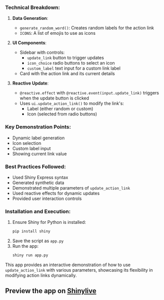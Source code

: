 ### Technical Breakdown:

1. **Data Generation**:
   - `generate_random_word()`: Creates random labels for the action link
   - `ICONS`: A list of emojis to use as icons

2. **UI Components**:
   - Sidebar with controls:
     - `update_link` button to trigger updates
     - `icon_choice` radio buttons to select an icon
     - `custom_label` text input for a custom link label
   - Card with the action link and its current details

3. **Reactive Update**:
   - `@reactive.effect` with `@reactive.event(input.update_link)` triggers when the update button is clicked
   - Uses `ui.update_action_link()` to modify the link's:
     - Label (either random or custom)
     - Icon (selected from radio buttons)

### Key Demonstration Points:

- Dynamic label generation
- Icon selection
- Custom label input
- Showing current link value

### Best Practices Followed:
- Used Shiny Express syntax
- Generated synthetic data
- Demonstrated multiple parameters of `update_action_link`
- Used reactive effects for dynamic updates
- Provided user interaction controls

### Installation and Execution:
1. Ensure Shiny for Python is installed:
   ```bash
   pip install shiny
   ```
2. Save the script as `app.py`
3. Run the app:
   ```bash
   shiny run app.py
   ```

This app provides an interactive demonstration of how to use `update_action_link` with various parameters, showcasing its flexibility in modifying action links dynamically.
## Preview the app on [Shinylive](https://shinylive.io/py/app/#h=0&code=NobwRAdghgtgpmAXAAjFADugdOgnmAGlQGMB7CAFzkqVQDMAnUmZAZwAsBLCXZTmdKQYVkDOFGIVOANzhExEACZwGAHQiNmbLjyxwAHujGtWfAUJHd0AVwpFrndeoDEyAMq5K7OFOLJFUBRQyADm1CqBnOTq-ILColBKzDHm8awUDNwhThCuAOLhDIFwCUksAO5CiqZ0QsgANtwA1g1QAEZw9azqynShhcUA+kVlg5UMigAU9dQhFOwAvACsAJSI6siboj7WDBDIAOQHWABWpNyTI4rMWMTs58Rwk+mZECFYUKzEnJyD9aTlFTET5wFbIWoMZCDPj7EZhaazeYrFY5fIDKila4sThkCDdCAASQAwgB5ABybmQC2QwA2W1UYFU1kUAA4AMyKJnKFkABgZRAZXPZxC5dAAjHR+chBczhaKWQBOKUy1kcrmKABMS2VjNlbJFzLoPJZyv29N1qoNijoABY+YRpRa5YaxXAdUK1cy4G0Ne69Va6G0TQ6Vc7rUttYyIABdHIOHBQMKDUjoCisSZSCgzBYMgCq6ACGIAgpIovsADLNdz3crA1husAoiDqcqcebIeP1KC4Ui2QasTjKNpQBiTNZ0zat9vxgdDkdj9ZmrZbeNWPsSKTkQZtWwUciTBnWAtDRoQJo6-OFkolzcV5oMpvL5eriA2CjDKCKKLb3fkdMTp9lwZHEtzuB4GwFJdAPNIl7lIetkAJXFTWgp9iXJNxINQ5d6xmSQ4EUBZ0IpYAeVjKDl0faCXzfQYqH0CgDzAYhrHSZg-naTodSJVi9xYctOPqKVpCgeprDgHMwBJTIQm4UTkErM8HxyZcp3YDtOFuEcpnHCiV004EJkGbxPxUJibzLBSqwAETgGA-wySJokbADn00td3w3Ms-maJjlHsnylJDMACQgNtOHkxTzxc5s9M2AABBRlAYLB6IoVytl6BpmkGZQgk4LoFwywCxAoXZ9klMAeIYBQRFPFoRLEuAUBADysH80hAqaMcAF9BVi1wACVxFLWRkDgOg6DgSRkD3DtjwxeYSi88hsqUiBEpGqRZD0SbpvSjaxC8na4FkShJjao8ry6psssGIqoNcWz7LxRyMREzJe1MK7ijYR5oE+-EgMe5AxSwZBL1+rsOiEqCIDgcoOJhql+nhooqA-UZximK4biubhGLZIgWWRACANcDVwchjEQP2SZNBYIov1IZAdwoPd9lw-ayyozYufwxRBlplG2tpwYwJxJ5eelEG2XBklUzLUSUB4tiWGhzpwSYFg0phN8AJYtWkc16k2sNvjjfqMcyZB6mSiW5AVv2erkDU-xOD22rkHQEdYB8FQgf0rAfoxp2uoPOLHQ6rqUOgjX6gWc32Pjvg+iTmBLfGroSnhxH46w6DaYWfmqEF2mAJWMAeqIcBoHgWgwDEABHBwxHgShWFShiHWY8gqBoFAoxgQJ0H+LNODadQIGsARcHUH2lE+FTsM2KvoyAA)

